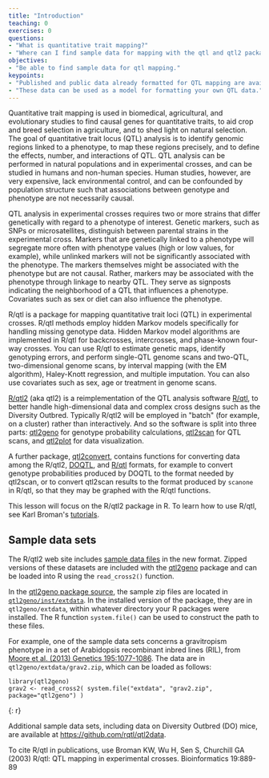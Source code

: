 ```yaml
---
title: "Introduction"
teaching: 0
exercises: 0
questions:
- "What is quantitative trait mapping?"
- "Where can I find sample data for mapping with the qtl and qtl2 packages?"
objectives:
- "Be able to find sample data for qtl mapping."
keypoints:
- "Published and public data already formatted for QTL mapping are available on the web."
- "These data can be used as a model for formatting your own QTL data."
---
```


Quantitative trait mapping is used in biomedical, agricultural, and evolutionary studies
to find causal genes for quantitative traits, to aid crop and breed selection in agriculture,
and to shed light on natural selection. The goal of quantitative trait locus (QTL) analysis
is to identify genomic regions linked to a phenotype, to map these regions precisely,
and to define the effects, number, and interactions of QTL. QTL analysis can 
be performed in natural populations and in experimental crosses, and can be studied in 
humans and non-human species. Human studies, however, are very expensive, lack environmental
control, and can be confounded by population structure such that associations between
genotype and phenotype  are not necessarily causal.

QTL analysis in experimental crosses requires two or more strains that differ genetically
with regard to a phenotype of interest. Genetic markers, such as SNPs or microsatellites,
distinguish between parental strains in the experimental cross. Markers that are genetically
linked to a phenotype will segregate more often with phenotype values (high or low values, for example),
while unlinked markers will not be significantly associated with the phenotype. The markers 
themselves might be associated with the phenotype but are not causal. Rather, markers may 
be associated with the phenotype through linkage to nearby QTL. They serve as signposts
indicating the neighborhood of a QTL that influences a phenotype. Covariates such as sex
or diet can also influence the phenotype.

R/qtl is a package for mapping quantitative trait loci (QTL) in experimental crosses.
R/qtl methods employ hidden Markov models specifically for handling missing genotype
data. Hidden Markov model algorithms are implemented in R/qtl for 
backcrosses, intercrosses, and phase-known four-way crosses. You can use
R/qtl to estimate genetic maps, identify genotyping errors, and perform 
single-QTL genome scans and two-QTL, two-dimensional genome scans, 
by interval mapping (with the EM algorithm), Haley-Knott regression, 
and multiple imputation. You can also use covariates such as sex, age or treatment
in genome scans.

[R/qtl2](http://kbroman.org/qtl2) (aka qtl2) is a reimplementation of the QTL analysis software
[R/qtl](http://rqtl.org), to better handle high-dimensional data
and complex cross designs such as the Diversity Outbred. Typically R/qtl2 will 
be employed in "batch" (for example, on a cluster) rather than interactively. And
so the software is split into three parts:
[qtl2geno](https://github.com/rqtl/qtl2geno) for genotype probability
calculations, [qtl2scan](https://github.com/rqtl/qtl2scan) for QTL
scans, and [qtl2plot](https://github.com/rqtl/qtl2plot) for data
visualization.

A further package, [qtl2convert](https://github.com/rqtl/qtl2convert),
contains functions for converting data among the R/qtl2,
[DOQTL](https://www.bioconductor.org/packages/release/bioc/html/DOQTL.html),
and [R/qtl](http://rqtl.org) formats, for example to convert genotype
probabilities produced by DOQTL to the format needed by qtl2scan, or
to convert qtl2scan results to the format produced by `scanone` in
R/qtl, so that they may be graphed with the R/qtl functions.

This lesson will focus on the R/qtl2 package in R. To learn how to use
R/qtl, see Karl Broman's [tutorials](http://rqtl.org/tutorials).  

## Sample data sets

The R/qtl2 web site includes
[sample data files](http://kbroman.org/qtl2/pages/sampledata.html) in
the new format. Zipped versions of these datasets are included with
the [qtl2geno](https://github.com/rqtl/qtl2geno) package and can be
loaded into R using the `read_cross2()` function.

In the [qtl2geno package source](https://github.com/rqtl/qtl2geno),
the sample zip files are located in
[`qtl2geno/inst/extdata`](https://github.com/rqtl/qtl2geno/tree/master/inst/extdata).
In the installed version of the package, they are in
`qtl2geno/extdata`, within whatever directory your R packages were
installed. The R function `system.file()` can be used to construct the
path to these files.

For example, one of the sample data sets concerns a gravitropism
phenotype in a set of Arabidopsis recombinant inbred lines (RIL), from
[Moore et al. (2013) Genetics 195:1077-1086](http://www.genetics.org/content/195/3/1077.abstract).
The data are in `qtl2geno/extdata/grav2.zip`, which can be loaded as
follows:

~~~
library(qtl2geno)
grav2 <- read_cross2( system.file("extdata", "grav2.zip", package="qtl2geno") )
~~~
{: r}

Additional sample data sets, including data on Diversity Outbred (DO)
mice, are available at <https://github.com/rqtl/qtl2data>.


To cite R/qtl in publications, use
Broman KW, Wu H, Sen S, Churchill GA (2003) R/qtl: QTL mapping
in experimental crosses. Bioinformatics 19:889-89


